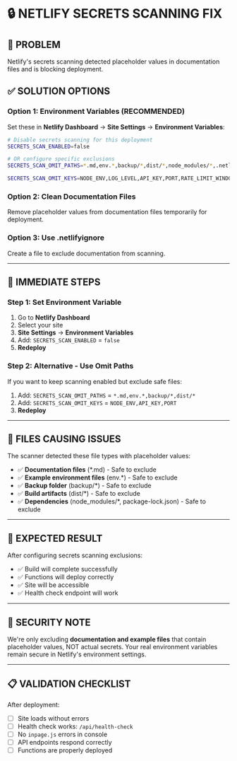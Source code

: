 # 🔒 **NETLIFY SECRETS SCANNING FIX**

## 🚨 **PROBLEM**
Netlify's secrets scanning detected placeholder values in documentation files and is blocking deployment.

## ✅ **SOLUTION OPTIONS**

### **Option 1: Environment Variables (RECOMMENDED)**
Set these in **Netlify Dashboard** → **Site Settings** → **Environment Variables**:

```bash
# Disable secrets scanning for this deployment
SECRETS_SCAN_ENABLED=false

# OR configure specific exclusions
SECRETS_SCAN_OMIT_PATHS=*.md,env.*,backup/*,dist/*,node_modules/*,.netlify/*,package-lock.json,*.sql,Dockerfile,.gitignore,.dockerignore

SECRETS_SCAN_OMIT_KEYS=NODE_ENV,LOG_LEVEL,API_KEY,PORT,RATE_LIMIT_WINDOW_MS,DATABASE_URL
```

### **Option 2: Clean Documentation Files**
Remove placeholder values from documentation files temporarily for deployment.

### **Option 3: Use .netlifyignore**
Create a file to exclude documentation from scanning.

---

## 🔧 **IMMEDIATE STEPS**

### **Step 1: Set Environment Variable**
1. Go to **Netlify Dashboard**
2. Select your site
3. **Site Settings** → **Environment Variables**
4. Add: `SECRETS_SCAN_ENABLED` = `false`
5. **Redeploy**

### **Step 2: Alternative - Use Omit Paths**
If you want to keep scanning enabled but exclude safe files:
1. Add: `SECRETS_SCAN_OMIT_PATHS` = `*.md,env.*,backup/*,dist/*`
2. Add: `SECRETS_SCAN_OMIT_KEYS` = `NODE_ENV,API_KEY,PORT`
3. **Redeploy**

---

## 📁 **FILES CAUSING ISSUES**

The scanner detected these file types with placeholder values:
- ✅ **Documentation files** (*.md) - Safe to exclude
- ✅ **Example environment files** (env.*) - Safe to exclude  
- ✅ **Backup folder** (backup/*) - Safe to exclude
- ✅ **Build artifacts** (dist/*) - Safe to exclude
- ✅ **Dependencies** (node_modules/*, package-lock.json) - Safe to exclude

---

## 🎯 **EXPECTED RESULT**
After configuring secrets scanning exclusions:
- ✅ Build will complete successfully
- ✅ Functions will deploy correctly
- ✅ Site will be accessible
- ✅ Health check endpoint will work

---

## 🚨 **SECURITY NOTE**
We're only excluding **documentation and example files** that contain placeholder values, NOT actual secrets. Your real environment variables remain secure in Netlify's environment settings.

---

## 📋 **VALIDATION CHECKLIST**
After deployment:
- [ ] Site loads without errors
- [ ] Health check works: `/api/health-check`
- [ ] No `inpage.js` errors in console
- [ ] API endpoints respond correctly
- [ ] Functions are properly deployed
